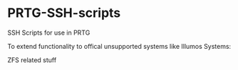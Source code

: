 # PRTG-SSH-scripts
SSH Scripts for use in PRTG

To extend functionality to offical unsupported systems like Illumos Systems:

ZFS related stuff

